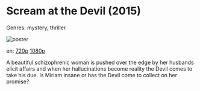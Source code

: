 # Scream at the Devil (2015)

Genres: mystery, thriller

![poster](http://image.tmdb.org/t/p/w500/glWxO7vqpxQlnwRU16E1Fx1ZJoY.jpg)

en:
  [720p](magnet:?xt=urn:btih:CEB93A90944553F03949E09E5C93E9E47CCC7D4A&tr=udp://glotorrents.pw:6969/announce&tr=udp://tracker.opentrackr.org:1337/announce&tr=udp://torrent.gresille.org:80/announce&tr=udp://tracker.openbittorrent.com:80&tr=udp://tracker.coppersurfer.tk:6969&tr=udp://tracker.leechers-paradise.org:6969&tr=udp://p4p.arenabg.ch:1337&tr=udp://tracker.internetwarriors.net:1337)
  [1080p](magnet:?xt=urn:btih:683DD1F083FF6554D24D241A3AF1932D4519281B&tr=udp://glotorrents.pw:6969/announce&tr=udp://tracker.opentrackr.org:1337/announce&tr=udp://torrent.gresille.org:80/announce&tr=udp://tracker.openbittorrent.com:80&tr=udp://tracker.coppersurfer.tk:6969&tr=udp://tracker.leechers-paradise.org:6969&tr=udp://p4p.arenabg.ch:1337&tr=udp://tracker.internetwarriors.net:1337)
  


A beautiful schizophrenic woman is pushed over the edge by her husbands elicit affairs and when her hallucinations become reality the Devil comes to take his due. Is Miriam insane or has the Devil come to collect on her promise?